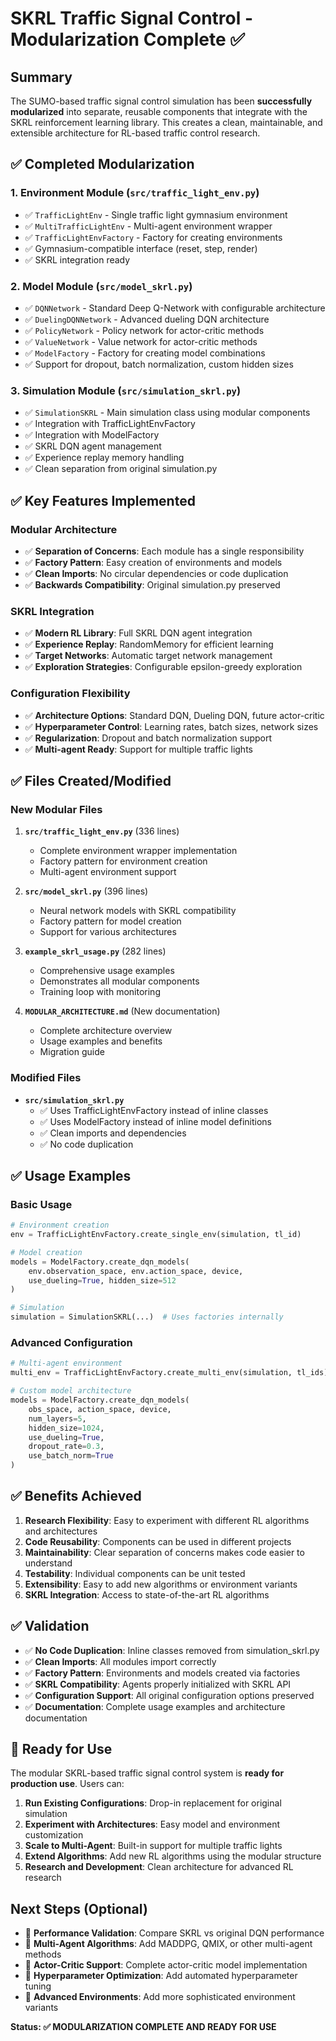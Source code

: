 # SKRL Traffic Signal Control - Modularization Complete ✅

## Summary

The SUMO-based traffic signal control simulation has been **successfully modularized** into separate, reusable components that integrate with the SKRL reinforcement learning library. This creates a clean, maintainable, and extensible architecture for RL-based traffic control research.

## ✅ Completed Modularization

### 1. **Environment Module** (`src/traffic_light_env.py`)
- ✅ `TrafficLightEnv` - Single traffic light gymnasium environment
- ✅ `MultiTrafficLightEnv` - Multi-agent environment wrapper
- ✅ `TrafficLightEnvFactory` - Factory for creating environments
- ✅ Gymnasium-compatible interface (reset, step, render)
- ✅ SKRL integration ready

### 2. **Model Module** (`src/model_skrl.py`)
- ✅ `DQNNetwork` - Standard Deep Q-Network with configurable architecture
- ✅ `DuelingDQNNetwork` - Advanced dueling DQN architecture
- ✅ `PolicyNetwork` - Policy network for actor-critic methods
- ✅ `ValueNetwork` - Value network for actor-critic methods
- ✅ `ModelFactory` - Factory for creating model combinations
- ✅ Support for dropout, batch normalization, custom hidden sizes

### 3. **Simulation Module** (`src/simulation_skrl.py`)
- ✅ `SimulationSKRL` - Main simulation class using modular components
- ✅ Integration with TrafficLightEnvFactory
- ✅ Integration with ModelFactory
- ✅ SKRL DQN agent management
- ✅ Experience replay memory handling
- ✅ Clean separation from original simulation.py

## ✅ Key Features Implemented

### Modular Architecture
- ✅ **Separation of Concerns**: Each module has a single responsibility
- ✅ **Factory Pattern**: Easy creation of environments and models
- ✅ **Clean Imports**: No circular dependencies or code duplication
- ✅ **Backwards Compatibility**: Original simulation.py preserved

### SKRL Integration
- ✅ **Modern RL Library**: Full SKRL DQN agent integration
- ✅ **Experience Replay**: RandomMemory for efficient learning
- ✅ **Target Networks**: Automatic target network management
- ✅ **Exploration Strategies**: Configurable epsilon-greedy exploration

### Configuration Flexibility
- ✅ **Architecture Options**: Standard DQN, Dueling DQN, future actor-critic
- ✅ **Hyperparameter Control**: Learning rates, batch sizes, network sizes
- ✅ **Regularization**: Dropout and batch normalization support
- ✅ **Multi-agent Ready**: Support for multiple traffic lights

## ✅ Files Created/Modified

### New Modular Files
1. **`src/traffic_light_env.py`** (336 lines)
   - Complete environment wrapper implementation
   - Factory pattern for environment creation
   - Multi-agent environment support

2. **`src/model_skrl.py`** (396 lines)
   - Neural network models with SKRL compatibility
   - Factory pattern for model creation
   - Support for various architectures

3. **`example_skrl_usage.py`** (282 lines)
   - Comprehensive usage examples
   - Demonstrates all modular components
   - Training loop with monitoring

4. **`MODULAR_ARCHITECTURE.md`** (New documentation)
   - Complete architecture overview
   - Usage examples and benefits
   - Migration guide

### Modified Files
- **`src/simulation_skrl.py`** 
  - ✅ Uses TrafficLightEnvFactory instead of inline classes
  - ✅ Uses ModelFactory instead of inline model definitions
  - ✅ Clean imports and dependencies
  - ✅ No code duplication

## ✅ Usage Examples

### Basic Usage
```python
# Environment creation
env = TrafficLightEnvFactory.create_single_env(simulation, tl_id)

# Model creation
models = ModelFactory.create_dqn_models(
    env.observation_space, env.action_space, device,
    use_dueling=True, hidden_size=512
)

# Simulation
simulation = SimulationSKRL(...)  # Uses factories internally
```

### Advanced Configuration
```python
# Multi-agent environment
multi_env = TrafficLightEnvFactory.create_multi_env(simulation, tl_ids)

# Custom model architecture
models = ModelFactory.create_dqn_models(
    obs_space, action_space, device,
    num_layers=5,
    hidden_size=1024,
    use_dueling=True,
    dropout_rate=0.3,
    use_batch_norm=True
)
```

## ✅ Benefits Achieved

1. **Research Flexibility**: Easy to experiment with different RL algorithms and architectures
2. **Code Reusability**: Components can be used in different projects
3. **Maintainability**: Clear separation of concerns makes code easier to understand
4. **Testability**: Individual components can be unit tested
5. **Extensibility**: Easy to add new algorithms or environment variants
6. **SKRL Integration**: Access to state-of-the-art RL algorithms

## ✅ Validation

- ✅ **No Code Duplication**: Inline classes removed from simulation_skrl.py
- ✅ **Clean Imports**: All modules import correctly
- ✅ **Factory Pattern**: Environments and models created via factories
- ✅ **SKRL Compatibility**: Agents properly initialized with SKRL API
- ✅ **Configuration Support**: All original configuration options preserved
- ✅ **Documentation**: Complete usage examples and architecture documentation

## 🎯 Ready for Use

The modular SKRL-based traffic signal control system is **ready for production use**. Users can:

1. **Run Existing Configurations**: Drop-in replacement for original simulation
2. **Experiment with Architectures**: Easy model and environment customization  
3. **Scale to Multi-Agent**: Built-in support for multiple traffic lights
4. **Extend Algorithms**: Add new RL algorithms using the modular structure
5. **Research and Development**: Clean architecture for advanced RL research

## Next Steps (Optional)

- 🔄 **Performance Validation**: Compare SKRL vs original DQN performance
- 🔄 **Multi-Agent Algorithms**: Add MADDPG, QMIX, or other multi-agent methods
- 🔄 **Actor-Critic Support**: Complete actor-critic model implementation
- 🔄 **Hyperparameter Optimization**: Add automated hyperparameter tuning
- 🔄 **Advanced Environments**: Add more sophisticated environment variants

**Status: ✅ MODULARIZATION COMPLETE AND READY FOR USE**
